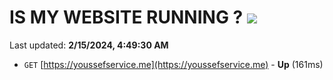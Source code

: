 # IS MY WEBSITE RUNNING ? [![](https://img.shields.io/static/v1?label=Sponsor&message=%E2%9D%A4&logo=GitHub&color=%23fe8e86)](https://github.com/sponsors/<username>)

Last updated: **2/15/2024, 4:49:30 AM**

- `GET` [https://youssefservice.me](https://youssefservice.me) - **Up** (161ms)
